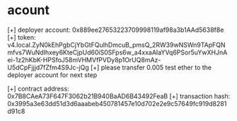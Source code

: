 

# acount

[+] deployer account: 0x889ee27653223709998119af98a3b1AAd5638f8e
[+] token: v4.local.ZyN0kEhPgbCjYbGtFQulhDmcuB_pmsQ_2RW39wNSWn9TApFQNmfvs7WuNdIhxey6KteCjpUd60iS0SFps6w_a4xxaAIaYVq6PSor5uYwXHJnAei-1z2hKbK-HPSfoJ58mVHMVfPVDy8p1OrUQ8mAz-U5dCpFjjjd7fZfm4S9Jc-jQg
[+] please transfer 0.005 test ether to the deployer account for next step


[+] contract address: 0x7B8CAeA73F647F3062b21B940BaAD6B43492FeaB
[+] transaction hash: 0x3995a3e63dd51d3d6aaabeb450781457e10d702e2e9c57649fc919d8281d91c8

